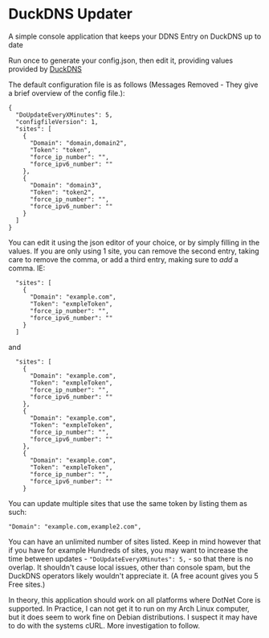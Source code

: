 # DuckDNS Updater
A simple console application that keeps your DDNS Entry on DuckDNS up to date

Run once to generate your config.json, then edit it, providing values provided by [DuckDNS](https://www.duckdns.org)

The default configuration file is as follows (Messages Removed - They give a brief overview of the config file.):
```
{
  "DoUpdateEveryXMinutes": 5,
  "configfileVersion": 1,
  "sites": [
    {
      "Domain": "domain,domain2",
      "Token": "token",
      "force_ip_number": "",
      "force_ipv6_number": ""
    },
    {
      "Domain": "domain3",
      "Token": "token2",
      "force_ip_number": "",
      "force_ipv6_number": ""
    }
  ]
}
```

You can edit it using the json editor of your choice, or by simply filling in the values. If you are only using 1 site, you can remove the second entry, taking care to remove the comma, or add a third entry, making sure to _add_ a comma. IE:

```
  "sites": [
    {
      "Domain": "example.com",
      "Token": "exmpleToken",
	  "force_ip_number": "",
	  "force_ipv6_number": ""
    }
  ]
```
and 
```
  "sites": [
    {
      "Domain": "example.com",
      "Token": "exmpleToken",
	  "force_ip_number": "",
	  "force_ipv6_number": ""
    },
    {
      "Domain": "example.com",
      "Token": "exmpleToken",
	  "force_ip_number": "",
	  "force_ipv6_number": ""
    },
    {
      "Domain": "example.com",
      "Token": "exmpleToken",
	  "force_ip_number": "",
	  "force_ipv6_number": ""
    }
```

You can update multiple sites that use the same token by listing them as such:
```
"Domain": "example.com,example2.com",
```


You can have an unlimited number of sites listed. Keep in mind however that if you have for example Hundreds of sites, you may want to increase the time between updates - `"DoUpdateEveryXMinutes": 5,` - so that there is no overlap. It shouldn't cause local issues, other than console spam, but the DuckDNS operators likely wouldn't appreciate it.
(A free acount gives you 5 Free sites.)


In theory, this application should work on all platforms where DotNet Core is supported. In Practice, I can not get it to run on my Arch Linux computer, but it does seem to work fine on Debian distributions. I suspect it may have to do with the systems cURL. More investigation to follow.
